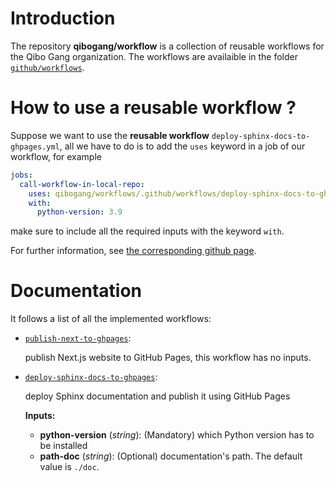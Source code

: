 # Introduction

The repository **qibogang/workflow** is a collection of reusable workflows for the Qibo Gang organization. The workflows are availaible in the folder [`github/workflows`](./.github/workflows/).

# How to use a reusable workflow ?

Suppose we want to use the **reusable workflow** `deploy-sphinx-docs-to-ghpages.yml`, all we have to do is to add the `uses` keyword in a job of our workflow, for example 

```yaml
jobs:
  call-workflow-in-local-repo:
    uses: qibogang/workflows/.github/workflows/deploy-sphinx-docs-to-ghpages.yml@main
    with:
      python-version: 3.9
```

make sure to include all the required inputs with the keyword `with`. 

For further information, see [the corresponding github page](https://docs.github.com/en/actions/using-workflows/reusing-workflows). 

# Documentation 

It follows a list of all the implemented workflows:

- [`publish-next-to-ghpages`](./.github/workflows/publish-next-on-ghpages.yml):

    publish Next.js website to GitHub Pages, this workflow has no inputs.

- [`deploy-sphinx-docs-to-ghpages`](./.github/workflows/deploy-sphinx-docs-to-ghpages.yml):

    deploy Sphinx documentation and publish it using GitHub Pages 
    
    **Inputs:** 

    * **python-version** (*string*): (Mandatory) which Python version has to be installed
    * **path-doc** (*string*): (Optional) documentation's path. The default value is `./doc`. 
